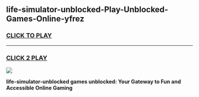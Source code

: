 
## life-simulator-unblocked-Play-Unblocked-Games-Online-yfrez
<h3>
<a href="https://premium76.site?title=life-simulator-unblocked&ref=25A">CLICK TO PLAY</a></h3>
<hr>

<h3>
<a href="https://premium76.site?title=life-simulator-unblocked&ref=25A">CLICK 2 PLAY</a>
  
</h3>

<a href="https://premium76.site?title=life-simulator-unblocked&ref=25A"><img src="https://clearcache.store/games.png"></a>


**life-simulator-unblocked games unblocked: Your Gateway to Fun and Accessible Online Gaming**
